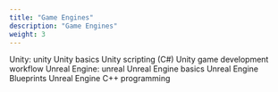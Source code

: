 ```yaml
---
title: "Game Engines"
description: "Game Engines"
weight: 3
---
```


Unity: unity
Unity basics
Unity scripting (C#)
Unity game development workflow
Unreal Engine: unreal
Unreal Engine basics
Unreal Engine Blueprints
Unreal Engine C++ programming